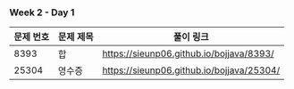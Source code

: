 ### Week 2 - Day 1
|문제 번호|문제 제목|풀이 링크|
|--|--|--|
|8393|합|https://sieunp06.github.io/bojjava/8393/|
|25304|영수증|https://sieunp06.github.io/bojjava/25304/|